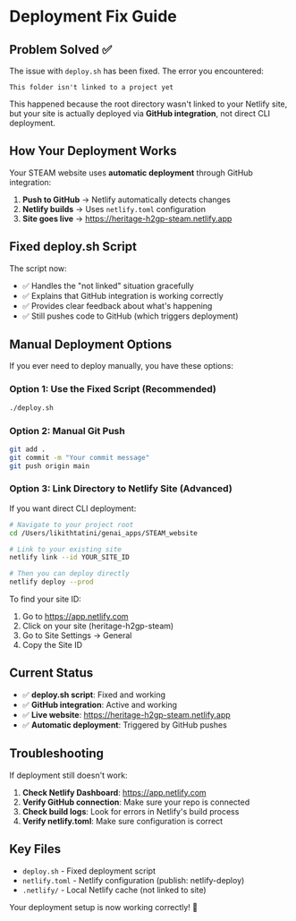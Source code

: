 # Deployment Fix Guide

## Problem Solved ✅

The issue with `deploy.sh` has been fixed. The error you encountered:

```
This folder isn't linked to a project yet
```

This happened because the root directory wasn't linked to your Netlify site, but your site is actually deployed via **GitHub integration**, not direct CLI deployment.

## How Your Deployment Works

Your STEAM website uses **automatic deployment** through GitHub integration:

1. **Push to GitHub** → Netlify automatically detects changes
2. **Netlify builds** → Uses `netlify.toml` configuration
3. **Site goes live** → https://heritage-h2gp-steam.netlify.app

## Fixed deploy.sh Script

The script now:
- ✅ Handles the "not linked" situation gracefully
- ✅ Explains that GitHub integration is working correctly
- ✅ Provides clear feedback about what's happening
- ✅ Still pushes code to GitHub (which triggers deployment)

## Manual Deployment Options

If you ever need to deploy manually, you have these options:

### Option 1: Use the Fixed Script (Recommended)
```bash
./deploy.sh
```

### Option 2: Manual Git Push
```bash
git add .
git commit -m "Your commit message"
git push origin main
```

### Option 3: Link Directory to Netlify Site (Advanced)
If you want direct CLI deployment:

```bash
# Navigate to your project root
cd /Users/likithtatini/genai_apps/STEAM_website

# Link to your existing site
netlify link --id YOUR_SITE_ID

# Then you can deploy directly
netlify deploy --prod
```

To find your site ID:
1. Go to https://app.netlify.com
2. Click on your site (heritage-h2gp-steam)
3. Go to Site Settings → General
4. Copy the Site ID

## Current Status

- ✅ **deploy.sh script**: Fixed and working
- ✅ **GitHub integration**: Active and working
- ✅ **Live website**: https://heritage-h2gp-steam.netlify.app
- ✅ **Automatic deployment**: Triggered by GitHub pushes

## Troubleshooting

If deployment still doesn't work:

1. **Check Netlify Dashboard**: https://app.netlify.com
2. **Verify GitHub connection**: Make sure your repo is connected
3. **Check build logs**: Look for errors in Netlify's build process
4. **Verify netlify.toml**: Make sure configuration is correct

## Key Files

- `deploy.sh` - Fixed deployment script
- `netlify.toml` - Netlify configuration (publish: netlify-deploy)
- `.netlify/` - Local Netlify cache (not linked to site)

Your deployment setup is now working correctly! 🎉
